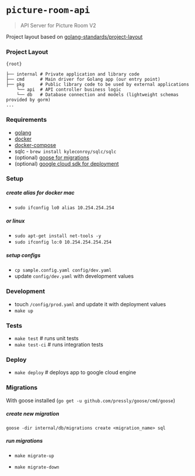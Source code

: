 # `picture-room-api`

> API Server for Picture Room V2

Project layout based on [golang-standards/project-layout](https://github.com/golang-standards/project-layout)

### Project Layout

```
{root}

├── internal # Private application and library code
├── cmd      # Main driver for Golang app (our entry point)
├── pkg      # Public library code to be used by external applications
    └── api  # API controller business logic
    └── db   # Database connection and models (lightweight schemas provided by gorm)
...
```

### Requirements

- [golang](https://golang.org/)
- [docker](https://docs.docker.com/get-docker/)
- [docker-compose](https://docs.docker.com/compose/install/)
- sqlc - `brew install kyleconroy/sqlc/sqlc`
- (optional) [goose for migrations](https://github.com/pressly/goose)
- (optional) [google cloud sdk for deployment](https://cloud.google.com/sdk/docs/downloads-versioned-archives)

### Setup

##### create alias for docker mac
- `sudo ifconfig lo0 alias 10.254.254.254` 

##### or linux
- `sudo apt-get install net-tools -y`
- `sudo ifconfig lo:0 10.254.254.254.254`

##### setup configs
- `cp sample.config.yaml config/dev.yaml`
- update `config/dev.yaml` with development values

### Development

- touch `/config/prod.yaml` and update it with deployment values
- `make up`

### Tests

- `make test` # runs unit tests
- `make test-ci` # runs integration tests

### Deploy

- `make deploy` # deploys app to google cloud engine

### Migrations

With goose installed (`go get -u github.com/pressly/goose/cmd/goose`)

##### create new migration

`goose -dir internal/db/migrations create <migration_name> sql`

##### run migrations

- `make migrate-up`

- `make migrate-down`

